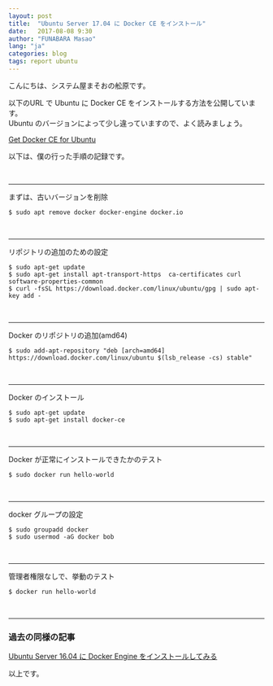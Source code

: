 ```yaml
---
layout: post
title:  "Ubuntu Server 17.04 に Docker CE をインストール"
date:   2017-08-08 9:30
author: "FUNABARA Masao"
lang: "ja"
categories: blog
tags: report ubuntu
---
```


こんにちは、システム屋まそおの舩原です。

以下のURL で Ubuntu に Docker CE をインストールする方法を公開しています。  
Ubuntu のバージョンによって少し違っていますので、よく読みましょう。

[Get Docker CE for Ubuntu](https://docs.docker.com/engine/installation/linux/docker-ce/ubuntu/)

以下は、僕の行った手順の記録です。

<br>

----

まずは、古いバージョンを削除

~~~:shell
$ sudo apt remove docker docker-engine docker.io
~~~

<br>

----

リポジトリの追加のための設定

~~~:shell
$ sudo apt-get update
$ sudo apt-get install apt-transport-https  ca-certificates curl software-properties-common
$ curl -fsSL https://download.docker.com/linux/ubuntu/gpg | sudo apt-key add -
~~~

<br>

----

Docker のリポジトリの追加(amd64)

~~~:shell
$ sudo add-apt-repository "deb [arch=amd64] https://download.docker.com/linux/ubuntu $(lsb_release -cs) stable"
~~~

<br>

----

Docker のインストール

~~~:shell
$ sudo apt-get update
$ sudo apt-get install docker-ce
~~~

<br>

----

Docker が正常にインストールできたかのテスト

~~~:shell
$ sudo docker run hello-world
~~~

<br>

----

docker グループの設定

~~~:shell
$ sudo groupadd docker
$ sudo usermod -aG docker bob
~~~

<br>

----

管理者権限なしで、挙動のテスト

~~~:shell
$ docker run hello-world
~~~

<br>

----

### 過去の同様の記事

[Ubuntu Server 16.04 に Docker Engine をインストールしてみる](/blog/2016/07/26/docker.html)

以上です。

